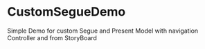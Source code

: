 # CustomSegueDemo

Simple Demo for custom Segue and Present Model with navigation Controller and from StoryBoard
